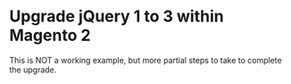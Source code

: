 # Upgrade jQuery 1 to 3 within Magento 2
This is NOT a working example, but more partial steps to take to
complete the upgrade.
